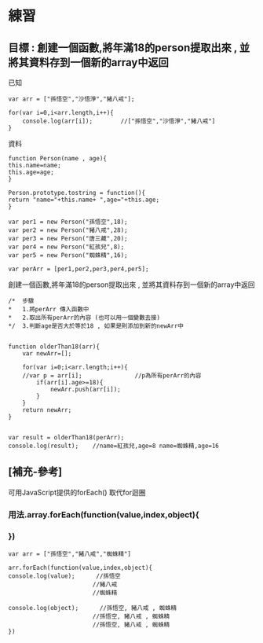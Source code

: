 

# 練習

## 目標 : 創建一個函數,將年滿18的person提取出來 , 並將其資料存到一個新的array中返回

已知

```
var arr = ["孫悟空","沙悟淨","豬八戒"];

for(var i=0,i<arr.length,i++){
	console.log(arr[i]);		//["孫悟空","沙悟淨","豬八戒"]
}
```

資料

```
function Person(name , age){
this.name=name;
this.age=age;
}

Person.prototype.tostring = function(){
return "name="+this.name+ ",age="+this.age;
}

var per1 = new Person("孫悟空",18);
var per2 = new Person("豬八戒",28);
var per3 = new Person("唐三藏",20);
var per4 = new Person("紅孩兒",8);
var per5 = new Person("蜘蛛精",16);

var perArr = [per1,per2,per3,per4,per5];
```

創建一個函數,將年滿18的person提取出來 , 並將其資料存到一個新的array中返回

```
/*	步驟
* 	1.將perArr 傳入函數中
* 	2.取出所有perArr的內容 (也可以用一個變數去接)
*/	3.判斷age是否大於等於18 , 如果是則添加到新的newArr中


function olderThan18(arr){
	var newArr=[];
	
	for(var i=0;i<arr.length;i++){
	//var p = arr[i];				//p為所有perArr的內容
		if(arr[i].age>=18){
			newArr.push(arr[i]);
		}
	}
	return newArr;
}


var result = olderThan18(perArr);
console.log(result);	//name=紅孩兒,age=8 name=蜘蛛精,age=16
```

## [補充-參考]

可用JavaScript提供的forEach() 取代for迴圈 

### 用法.array.forEach(function(value,index,object){

### })

```
var arr = ["孫悟空","豬八戒","蜘蛛精"]

arr.forEach(function(value,index,object){
console.log(value);		 //孫悟空
						//豬八戒
						//蜘蛛精

console.log(object);      //孫悟空, 豬八戒 , 蜘蛛精
						//孫悟空, 豬八戒 , 蜘蛛精
						//孫悟空, 豬八戒 , 蜘蛛精
})
```

